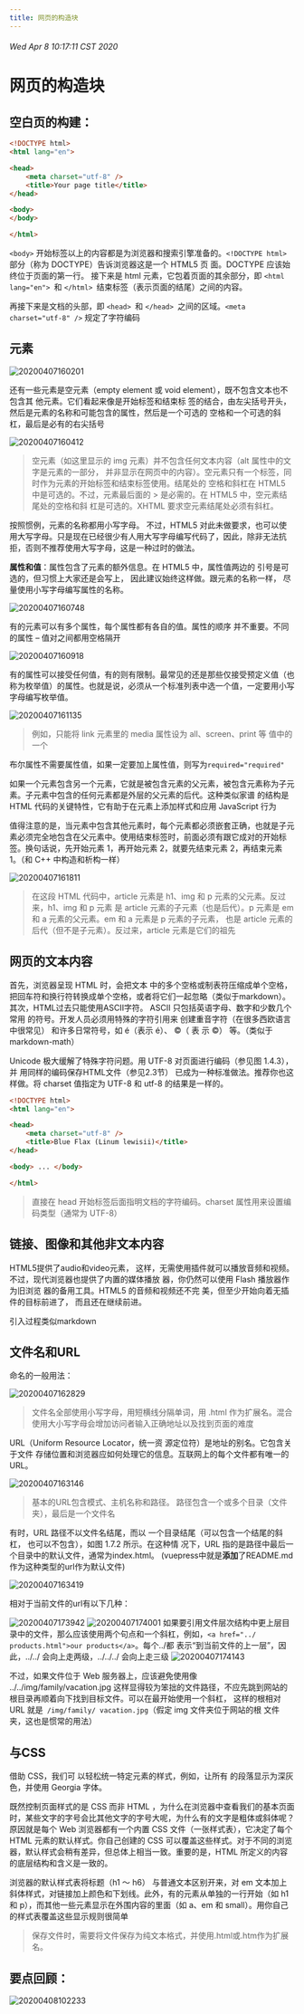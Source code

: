 ```yaml
---
title: 网页的构造块
---
```

###### Wed Apr 8 10:17:11 CST 2020

# 网页的构造块

## 空白页的构建：

```html
<!DOCTYPE html>
<html lang="en">

<head>
    <meta charset="utf-8" />
    <title>Your page title</title>
</head>

<body>
</body>

</html>

```

`<body>` 开始标签以上的内容都是为浏览器和搜索引擎准备的。`<!DOCTYPE html>` 部分（称为 DOCTYPE）告诉浏览器这是一个 HTML5 页 面。DOCTYPE 应该始终位于页面的第一行。 
接下来是 html 元素，它包着页面的其余部分，即 `<html lang="en"> `和 `</html> `结束标签（表示页面的结尾）之间的内容。

再接下来是文档的头部，即 `<head> `和 `</head> `之间的区域。`<meta charset="utf-8" />` 规定了字符编码

## 元素

![20200407160201](https://raw.githubusercontent.com/fengwei2002/Pictures_02/master/img/20200407160201.png)

还有一些元素是空元素（empty element 或 void element），既不包含文本也不包含其 他元素。它们看起来像是开始标签和结束标 签的结合，由左尖括号开头，然后是元素的名称和可能包含的属性，然后是一个可选的 空格和一个可选的斜杠，最后是必有的右尖括号

![20200407160412](https://raw.githubusercontent.com/fengwei2002/Pictures_02/master/img/20200407160412.png)
>空元素（如这里显示的 img 元素）并不包含任何文本内容（alt 属性中的文字是元素的一部分， 并非显示在网页中的内容）。空元素只有一个标签，同时作为元素的开始标签和结束标签使用。结尾处的 空格和斜杠在 HTML5 中是可选的。不过，元素最后面的 > 是必需的。在 HTML5 中，空元素结尾处的空格和斜 杠是可选的。XHTML 要求空元素结尾处必须有斜杠。

按照惯例，元素的名称都用小写字母。 不过，HTML5 对此未做要求，也可以使用大写字母。只是现在已经很少有人用大写字母编写代码了，因此，除非无法抗拒，否则不推荐使用大写字母，这是一种过时的做法。

**属性和值**：属性包含了元素的额外信息。在 HTML5 中，属性值两边的 引号是可选的，但习惯上大家还是会写上， 因此建议始终这样做。跟元素的名称一样， 尽量使用小写字母编写属性的名称。

![20200407160748](https://raw.githubusercontent.com/fengwei2002/Pictures_02/master/img/20200407160748.png)

有的元素可以有多个属性，每个属性都有各自的值。属性的顺序 并不重要。不同的属性 – 值对之间都用空格隔开

![20200407160918](https://raw.githubusercontent.com/fengwei2002/Pictures_02/master/img/20200407160918.png)

有的属性可以接受任何值，有的则有限制。最常见的还是那些仅接受预定义值（也称为枚举值）的属性。也就是说，必须从一个标准列表中选一个值，一定要用小写字母编写枚举值。

![20200407161135](https://raw.githubusercontent.com/fengwei2002/Pictures_02/master/img/20200407161135.png)
> 例如，只能将 link 元素里的 media 属性设为 all、screen、print 等 值中的一个

布尔属性不需要属性值，如果一定要加上属性值，则写为`required="required"`

如果一个元素包含另一个元素，它就是被包含元素的父元素，被包含元素称为子元素。子元素中包含的任何元素都是外层的父元素的后代。这种类似家谱 的结构是 HTML 代码的关键特性，它有助于在元素上添加样式和应用 JavaScript 行为

值得注意的是，当元素中包含其他元素时，每个元素都必须嵌套正确，也就是子元素必须完全地包含在父元素中。使用结束标签时，前面必须有跟它成对的开始标签。换句话说，先开始元素 1，再开始元素 2，就要先结束元素 2，再结束元素 1。（和 C++ 中构造和析构一样）

![20200407161811](https://raw.githubusercontent.com/fengwei2002/Pictures_02/master/img/20200407161811.png)

>在这段 HTML 代码中，article 元素是 h1、img 和 p 元素的父元素。反过来，h1、img 和 p 元素 是 article 元素的子元素（也是后代）。p 元素是 em 和 a 元素的父元素。em 和 a 元素是 p 元素的子元素， 也是 article 元素的后代（但不是子元素）。反过来，article 元素是它们的祖先

## 网页的文本内容

首先，浏览器呈现 HTML 时，会把文本 中的多个空格或制表符压缩成单个空格，把回车符和换行符转换成单个空格，或者将它们一起忽略（类似于markdown）。 
其次，HTML过去只能使用ASCII字符。 ASCII 只包括英语字母、数字和少数几个常用 的符号。开发人员必须用特殊的字符引用来 创建重音字符（在很多西欧语言中很常见） 和许多日常符号，如 &eacute;（表示 é）、 &copy;（ 表 示 ©） 等。（类似于markdown-math）


Unicode 极大缓解了特殊字符问题。用 UTF-8 对页面进行编码（参见图 1.4.3），并 用同样的编码保存HTML文件（参见2.3节） 已成为一种标准做法。推荐你也这样做。将 charset 值指定为 UTF-8 和 utf-8 的结果是一样的。

```html
<!DOCTYPE html>
<html lang="en">

<head>
    <meta charset="utf-8" />
    <title>Blue Flax (Linum lewisii)</title>
</head>

<body> ... </body>

</html>
```

>直接在 head 开始标签后面指明文档的字符编码。charset 属性用来设置编码类型（通常为 UTF-8）

## 链接、图像和其他非文本内容

HTML5提供了audio和video元素， 这样，无需使用插件就可以播放音频和视频。 不过，现代浏览器也提供了内置的媒体播放 器，你仍然可以使用 Flash 播放器作为旧浏览 器的备用工具。HTML5 的音频和视频还不完 美，但至少开始向着无插件的目标前进了， 而且还在继续前进。 

引入过程类似markdown

## 文件名和URL

命名的一般用法：

![20200407162829](https://raw.githubusercontent.com/fengwei2002/Pictures_02/master/img/20200407162829.png)
>文件名全部使用小写字母，用短横线分隔单词，用 .html 作为扩展名。混合使用大小写字母会增加访问者输入正确地址以及找到页面的难度

URL（Uniform Resource Locator，统一资 源定位符）是地址的别名。它包含关于文件 存储位置和浏览器应如何处理它的信息。互联网上的每个文件都有唯一的 URL。 

![20200407163146](https://raw.githubusercontent.com/fengwei2002/Pictures_02/master/img/20200407163146.png)
>基本的URL包含模式、主机名称和路径。 路径包含一个或多个目录（文件夹），最后是一个文件名 

有时，URL 路径不以文件名结尾，而以 一个目录结尾（可以包含一个结尾的斜杠， 也可以不包含），如图 1.7.2 所示。在这种情 况下，URL 指的是路径中最后一个目录中的默认文件，通常为index.html。
(vuepress中就是**添加**了README.md作为这种类型的url作为默认文件)

![20200407163419](https://raw.githubusercontent.com/fengwei2002/Pictures_02/master/img/20200407163419.png)

相对于当前文件的url有以下几种：

![20200407173942](https://raw.githubusercontent.com/fengwei2002/Pictures_02/master/img/20200407173942.png)
![20200407174001](https://raw.githubusercontent.com/fengwei2002/Pictures_02/master/img/20200407174001.png)
如果要引用文件层次结构中更上层目 录中的文件，那么应该使用两个句点和一个斜杠，例如，`<a href="../ products.html">our products</a>`。每个../都 表示“到当前文件的上一层”，因此，../../ 会向上走两级，../../../ 会向上走三级
![20200407174143](https://raw.githubusercontent.com/fengwei2002/Pictures_02/master/img/20200407174143.png)

不过，如果文件位于 Web 服务器上，应该避免使用像 ../../img/family/vacation.jpg 这样显得较为笨拙的文件路径，不应先跳到网站的根目录再顺着向下找到目标文件。可以在最开始使用一个斜杠， 这样的根相对 URL 就是` /img/family/ vacation.jpg`（假定 img 文件夹位于网站的根 文件夹，这也是惯常的用法）

## 与CSS

借助 CSS，我们可 以轻松统一特定元素的样式，例如，让所有 的段落显示为深灰色，并使用 Georgia 字体。 

既然控制页面样式的是 CSS 而非 HTML ，为什么在浏览器中查看我们的基本页面时，某些文字的字号会比其他文字的字号大呢，为什么有的文字是粗体或斜体呢？原因就是每个 Web 浏览器都有一个内置 CSS 文件（一张样式表），它决定了每个 HTML 元素的默认样式。你自己创建的 CSS 可以覆盖这些样式。对于不同的浏览器，默认样式会稍有差异，但总体上相当一致。重要的是，HTML 所定义的内容的底层结构和含义是一致的。

浏览器的默认样式表将标题（h1 ～ h6） 与普通文本区别开来，对 em 文本加上斜体样式，对链接加上颜色和下划线。此外，有的元素从单独的一行开始（如 h1 和 p），而其他一些元素显示在外围内容的里面（如 a、em 和 small）。用你自己的样式表覆盖这些显示规则很简单

>保存文件时，需要将文件保存为纯文本格式，并使用.html或.htm作为扩展名。

## 要点回顾：

![20200408102233](https://raw.githubusercontent.com/fengwei2002/Pictures_02/master/img/20200408102233.png)

